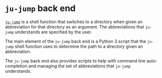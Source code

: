 <!--
Copyright 2020 Jonathan Haigh <jonathanhaigh@gmail.com>
SPDX-License-Identifier: MIT
-->
# `ju-jump` back end

[`ju-jump`][frontend] is a shell function that switches to a directory when
given an abbreviation for that directory as an argument. The abbreviations that
`ju-jump` understands are specified by the user.

The main element of the `ju-jump` back end is a Python 3 script that the `ju-jump` shell function uses to determine the path to a directory given an abbreviation.

The `ju-jump` back end also provides scripts to help with command line auto-completion and managing the set of abbreviations that `ju-jump` understands.

[frontend]: https://github.com/jonathanhaigh/ju-jump

